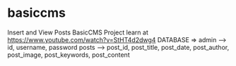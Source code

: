# basiccms
Insert and View Posts BasicCMS Project 
learn at https://www.youtube.com/watch?v=StHT4d2dwg4
DATABASE => admin --> id, username, password
            posts --> post_id, post_title, post_date, post_author, post_image, post_keywords, post_content
